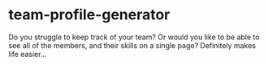 # team-profile-generator
Do you struggle to keep track of your team? Or would you like to be able to see all of the members, and their skills on a single page? Definitely makes life easier...
